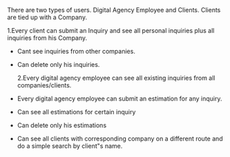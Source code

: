 There are two types of users. Digital Agency Employee and Clients. Clients are tied up with a Company.

1.Every client can submit an Inquiry and see all personal inquiries plus all inquiries from his Company.

- Cant see inquiries from other companies.
- Can delete only his inquiries.

  2.Every digital agency employee can see all existing inquiries from all companies/clients.

- Every digital agency employee can submit an estimation for any inquiry.
- Can see all estimations for certain inquiry
- Can delete only his estimations
- Can see all clients with corresponding company on a different route and do a simple search by client"s name.
